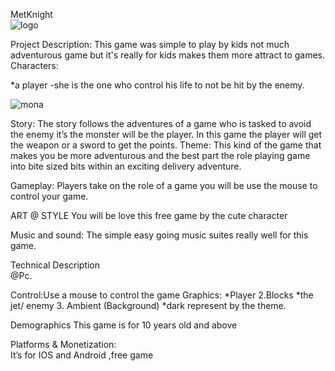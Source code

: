 


MetKnight   
   ![logo](https://user-images.githubusercontent.com/73217815/96691881-ff69d180-13b7-11eb-8aaf-e97c21852421.png)

Project Description: 
This game was simple to play by kids not much adventurous  game but it's really for kids makes them more attract to games.
Characters:


*a player -she is the one who control his life to not be hit by the enemy.

![mona](https://user-images.githubusercontent.com/73217815/96692409-96368e00-13b8-11eb-84df-0ef5378e29bd.png)


 
Story:
The story follows the adventures of a game who is tasked to avoid the enemy it’s  the monster will be the player. In this game the player will get the weapon or a sword to get the points.
Theme:
This kind of the game that makes you be more adventurous and the best part the role playing game into bite sized bits within an exciting delivery adventure.


Gameplay:
Players take on the role of a game you will be use the mouse to control your game.
 
ART @ STYLE
  You will be love this free game by the cute character 
 
Music and sound:
The simple easy going music suites really well for this game.
 
Technical Description	
@Pc. 

Control:Use a mouse to control the game
Graphics:
*Player
2.Blocks
*the jet/ enemy
3. Ambient (Background)
*dark represent by the theme.

Demographics 
This game is for 10 years old  and above

Platforms & Monetization:  
It’s for IOS and Android ,free game

